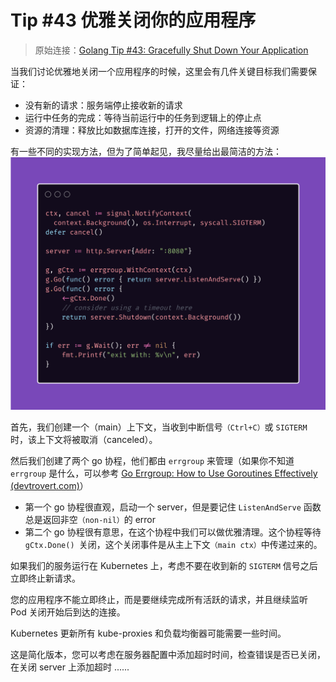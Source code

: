 # Tip #43 优雅关闭你的应用程序

> 原始连接：[Golang Tip #43: Gracefully Shut Down Your Application ](https://twitter.com/func25/status/1766104130303705226)

当我们讨论优雅地关闭一个应用程序的时候，这里会有几件关键目标我们需要保证：

- 没有新的请求：服务端停止接收新的请求
- 运行中任务的完成：等待当前运行中的任务到逻辑上的停止点
- 资源的清理：释放比如数据库连接，打开的文件，网络连接等资源

有一些不同的实现方法，但为了简单起见，我尽量给出最简洁的方法：
![](./images/043/1.png)


首先，我们创建一个（main）上下文，当收到中断信号`（Ctrl+C）`或 `SIGTERM` 时，该上下文将被取消（canceled）。

然后我们创建了两个 go 协程，他们都由 `errgroup` 来管理（如果你不知道 `errgroup` 是什么，可以参考 [Go Errgroup: How to Use Goroutines Effectively (devtrovert.com)](https://blog.devtrovert.com/p/go-errgroup-you-havent-used-goroutines)）

+ 第一个 go 协程很直观，启动一个 server，但是要记住 `ListenAndServe` 函数总是返回非空`（non-nil）`的 error
+ 第二个 go 协程很有意思，在这个协程中我们可以做优雅清理。这个协程等待`gCtx.Done() `关闭，这个关闭事件是从主上下文`（main ctx）`中传递过来的。

如果我们的服务运行在 Kubernetes 上，考虑不要在收到新的 `SIGTERM` 信号之后立即终止新请求。

您的应用程序不能立即终止，而是要继续完成所有活跃的请求，并且继续监听 Pod 关闭开始后到达的连接。

Kubernetes 更新所有 kube-proxies 和负载均衡器可能需要一些时间。

这是简化版本，您可以考虑在服务器配置中添加超时时间，检查错误是否已关闭，在关闭 server 上添加超时 ......